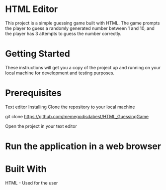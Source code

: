 # HTML Editor
This project is a simple guessing game built with HTML. The game prompts the player to guess a randomly generated number between 1 and 10, and the player has 3 attempts to guess the number correctly. 

# Getting Started
These instructions will get you a copy of the project up and running on your local machine for development and testing purposes.

# Prerequisites
Text editor
Installing
Clone the repository to your local machine

git clone https://github.com/memegodisdabest/HTML_GuessingGame

Open the project in your text editor

# Run the application in a web browser

# Built With
HTML - Used for the user 
